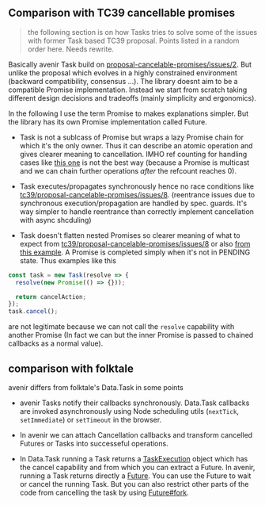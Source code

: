 
## Comparison with TC39 cancellable promises


> the following section is on how Tasks tries to solve some of the issues with former Task based TC39 proposal. 
> Points listed in a random order here. Needs rewrite.

Basically avenir Task build on [proposal-cancelable-promises/issues/2](https://github.com/tc39/proposal-cancelable-promises/issues/2).
But unlike the proposal which evolves in a highly constrained environment (backward compatibility, consensus ...). The
library doesnt aim to be a compatible Promise implementation. Instead we start from scratch taking different design decisions
and tradeoffs (mainly simplicity and ergonomics).

In the following I use the term Promise to makes explanations simpler. But the library has its own Promise implementation called Future.

- Task is not a sublcass of Promise but wraps a lazy Promise chain for which it's the only owner. Thus it can describe an atomic operation and gives clearer meaning to cancellation. IMHO ref counting for handling cases like [this one](https://github.com/tc39/proposal-cancelable-promises/blob/19b48e28d768d84cff8c2b69f61f710376eb9394/Subclass%20Brainstorming.md#canceling-derived-tasks) is not the best way (because a Promise is multicast and we can chain further operations *after* the refcount reaches 0).

- Task executes/propagates synchronously hence no race conditions like [tc39/proposal-cancelable-promises/issues/8](https://github.com/tc39/proposal-cancelable-promises/issues/8). (reentrance issues due to synchronous execution/propagation are handled by spec. guards. It's way simpler to handle reentrance than correctly implement cancellation with async shcduling)

- Task doesn't flatten nested Promises so clearer meaning of what to expect from  [tc39/proposal-cancelable-promises/issues/8](https://github.com/tc39/proposal-cancelable-promises/issues/8) or also [from this example](https://github.com/tc39/proposal-cancelable-promises/blob/19b48e28d768d84cff8c2b69f61f710376eb9394/Subclass%20Brainstorming.md#cancelation-vs-resolution). A Promise is completed simply when it's not in PENDING state. Thus examples like this

```js
const task = new Task(resolve => {
  resolve(new Promise(() => {}));

  return cancelAction;
});
task.cancel();
```

are not legitimate because we can not call the `resolve` capability with another Promise (In fact we can but the inner
Promise is passed to chained callbacks as a normal value).


## comparison with folktale
avenir differs from folktale's Data.Task in some points

- avenir Tasks notify their callbacks synchronously. Data.Task callbacks are invoked
asynchronously using Node scheduling utils (`nextTick`, `setImmediate`) or `setTimeout` in the browser.

- In avenir we can attach Cancellation callbacks and transform cancelled Futures or Tasks into
successeful operations.

- In Data.Task running a Task returns a [TaskExecution](http://origamitower.github.io/folktale/en/folktale.data.task._task-execution._taskexecution.html)
object which has the cancel capability and from which you can extract a Future.
In avenir, running a Task returns directly a [Future](https://yelouafi.github.io/avenir/Future.html).
You can use the Future to wait or cancel the running Task. But you can also restrict
other parts of the code from cancelling the task by using [Future#fork](https://preview.c9users.io/yelouafi/uncertain/docs/Future.html#fork).
